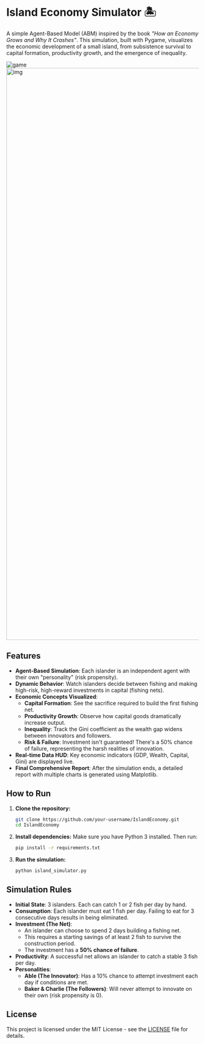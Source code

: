 # Island Economy Simulator 🏝️

A simple Agent-Based Model (ABM) inspired by the book *"How an Economy Grows and Why It Crashes"*. This simulation, built with Pygame, visualizes the economic development of a small island, from subsistence survival to capital formation, productivity growth, and the emergence of inequality.

  ![game](https://github.com/user-attachments/assets/3c6115c9-62db-4cae-994a-f7ae6465f8cd)<img width="1600" height="1500" alt="img" src="https://github.com/user-attachments/assets/42c42e29-686d-4d03-ba18-0a1803a48b80" />




## Features

- **Agent-Based Simulation**: Each islander is an independent agent with their own "personality" (risk propensity).
- **Dynamic Behavior**: Watch islanders decide between fishing and making high-risk, high-reward investments in capital (fishing nets).
- **Economic Concepts Visualized**:
  - **Capital Formation**: See the sacrifice required to build the first fishing net.
  - **Productivity Growth**: Observe how capital goods dramatically increase output.
  - **Inequality**: Track the Gini coefficient as the wealth gap widens between innovators and followers.
  - **Risk & Failure**: Investment isn't guaranteed! There's a 50% chance of failure, representing the harsh realities of innovation.
- **Real-time Data HUD**: Key economic indicators (GDP, Wealth, Capital, Gini) are displayed live.
- **Final Comprehensive Report**: After the simulation ends, a detailed report with multiple charts is generated using Matplotlib.

## How to Run

1.  **Clone the repository:**
    ```bash
    git clone https://github.com/your-username/IslandEconomy.git
    cd IslandEconomy
    ```

2.  **Install dependencies:**
    Make sure you have Python 3 installed. Then run:
    ```bash
    pip install -r requirements.txt
    ```

3.  **Run the simulation:**
    ```bash
    python island_simulator.py
    ```

## Simulation Rules
- **Initial State**: 3 islanders. Each can catch 1 or 2 fish per day by hand.
- **Consumption**: Each islander must eat 1 fish per day. Failing to eat for 3 consecutive days results in being eliminated.
- **Investment (The Net)**:
  - An islander can choose to spend 2 days building a fishing net.
  - This requires a starting savings of at least 2 fish to survive the construction period.
  - The investment has a **50% chance of failure**.
- **Productivity**: A successful net allows an islander to catch a stable 3 fish per day.
- **Personalities**:
  - **Able (The Innovator)**: Has a 10% chance to attempt investment each day if conditions are met.
  - **Baker & Charlie (The Followers)**: Will never attempt to innovate on their own (risk propensity is 0).

## License

This project is licensed under the MIT License - see the [LICENSE](LICENSE) file for details.
